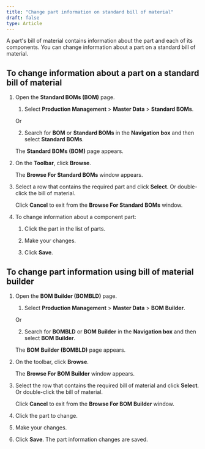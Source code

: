 ```yaml
---
title: "Change part information on standard bill of material"
draft: false
type: Article
---
```


A part's bill of material contains information about the part and each of its components. You can change information about a part on a standard bill of material.

## To change information about a part on a standard bill of material

1. Open the **Standard BOMs (BOM)** page.

    1. Select **Production Management** > **Master Data** > **Standard BOMs**.

    Or

    2. Search for **BOM** or **Standard BOMs** in the **Navigation box** and then select **Standard BOMs**.

    The **Standard BOMs (BOM)** page appears.

2. On the **Toolbar**, click **Browse**.

    The **Browse For Standard BOMs** window appears.

3. Select a row that contains the required part and click **Select**. Or double-click the bill of material.

    Click **Cancel** to exit from the **Browse For Standard BOMs** window.

4. To change information about a component part:

    1. Click the part in the list of parts.

    2. Make your changes.

    3. Click **Save**.

## To change part information using bill of material builder

1. Open the **BOM Builder (BOMBLD)** page.

    1. Select **Production Management** > **Master Data** > **BOM Builder**.

    Or

    2. Search for **BOMBLD** or **BOM Builder** in the **Navigation box** and then select **BOM Builder**.

    The **BOM Builder (BOMBLD)** page appears.

2. On the toolbar, click **Browse**.

    The **Browse For BOM Builder** window appears.

3. Select the row that contains the required bill of material and click **Select**. Or double-click the bill of material.

    Click **Cancel** to exit from the **Browse For BOM Builder** window.

4. Click the part to change.

5. Make your changes.

6. Click **Save**. The part information changes are saved.

​